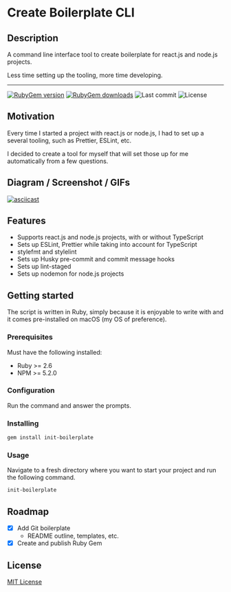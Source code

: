 # Create Boilerplate CLI

## Description

A command line interface tool to create boilerplate for react.js and node.js projects.

Less time setting up the tooling, more time developing.

---
[![RubyGem version](https://badgen.net/rubygems/v/init-boilerplate/latest)](https://rubygems.org/gems/init-boilerplate)
[![RubyGem downloads](https://badgen.net/rubygems/dt/init-boilerplate)](https://rubygems.org/gems/init-boilerplate)
![Last commit](https://badgen.net/github/last-commit/gordonpn/create-boilerplate-cli)
![License](https://badgen.net/github/license/gordonpn/create-boilerplate-cli)

## Motivation

Every time I started a project with react.js or node.js, I had to set up a several tooling, such as Prettier, ESLint, etc.

I decided to create a tool for myself that will set those up for me automatically from a few questions.

## Diagram / Screenshot / GIFs

[![asciicast](https://asciinema.org/a/4UemVZE29SWWrfV9Nt2jSo2n2.svg)](https://asciinema.org/a/4UemVZE29SWWrfV9Nt2jSo2n2)

## Features

- Supports react.js and node.js projects, with or without TypeScript
- Sets up ESLint, Prettier while taking into account for TypeScript
- stylefmt and stylelint
- Sets up Husky pre-commit and commit message hooks
- Sets up lint-staged
- Sets up nodemon for node.js projects

## Getting started

The script is written in Ruby, simply because it is enjoyable to write with and it comes pre-installed on macOS (my OS of preference).

### Prerequisites

Must have the following installed:

- Ruby >= 2.6
- NPM >= 5.2.0

### Configuration

Run the command and answer the prompts.

### Installing

```bash
gem install init-boilerplate
```

### Usage

Navigate to a fresh directory where you want to start your project and run the following command.

```bash
init-boilerplate
```

## Roadmap

- [x] Add Git boilerplate
  - README outline, templates, etc.
- [x] Create and publish Ruby Gem

## License

[MIT License](https://opensource.org/licenses/MIT)
